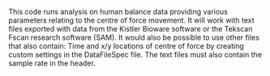 This code runs analysis on human balance data providing various parameters relating to the centre of force movement. It will work with text files exported with data from the Kistler Bioware software or the Tekscan Fscan research software (SAM). It would also be possible to use other files that also contain:
Time and x/y locations of centre of force by creating custom settings in the DataFileSpec file. The text files must also contain the sample rate in the header.
